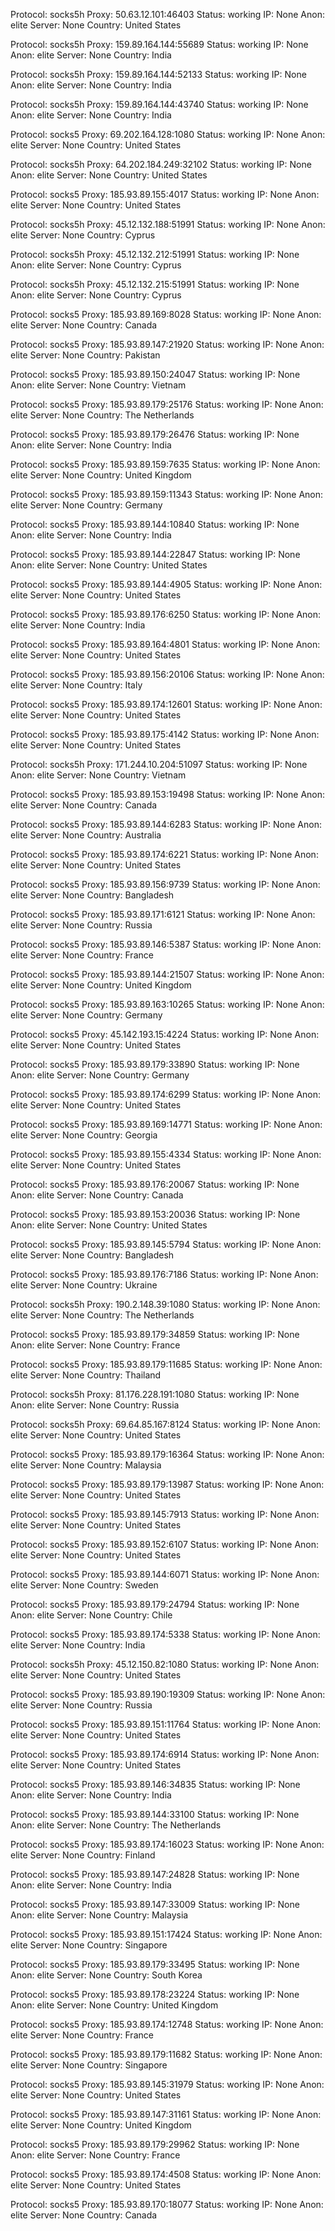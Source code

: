 Protocol: socks5h
Proxy: 50.63.12.101:46403
Status: working
IP: None
Anon: elite
Server: None
Country: United States

Protocol: socks5h
Proxy: 159.89.164.144:55689
Status: working
IP: None
Anon: elite
Server: None
Country: India

Protocol: socks5h
Proxy: 159.89.164.144:52133
Status: working
IP: None
Anon: elite
Server: None
Country: India

Protocol: socks5h
Proxy: 159.89.164.144:43740
Status: working
IP: None
Anon: elite
Server: None
Country: India

Protocol: socks5
Proxy: 69.202.164.128:1080
Status: working
IP: None
Anon: elite
Server: None
Country: United States

Protocol: socks5h
Proxy: 64.202.184.249:32102
Status: working
IP: None
Anon: elite
Server: None
Country: United States

Protocol: socks5
Proxy: 185.93.89.155:4017
Status: working
IP: None
Anon: elite
Server: None
Country: United States

Protocol: socks5h
Proxy: 45.12.132.188:51991
Status: working
IP: None
Anon: elite
Server: None
Country: Cyprus

Protocol: socks5h
Proxy: 45.12.132.212:51991
Status: working
IP: None
Anon: elite
Server: None
Country: Cyprus

Protocol: socks5h
Proxy: 45.12.132.215:51991
Status: working
IP: None
Anon: elite
Server: None
Country: Cyprus

Protocol: socks5
Proxy: 185.93.89.169:8028
Status: working
IP: None
Anon: elite
Server: None
Country: Canada

Protocol: socks5
Proxy: 185.93.89.147:21920
Status: working
IP: None
Anon: elite
Server: None
Country: Pakistan

Protocol: socks5
Proxy: 185.93.89.150:24047
Status: working
IP: None
Anon: elite
Server: None
Country: Vietnam

Protocol: socks5
Proxy: 185.93.89.179:25176
Status: working
IP: None
Anon: elite
Server: None
Country: The Netherlands

Protocol: socks5
Proxy: 185.93.89.179:26476
Status: working
IP: None
Anon: elite
Server: None
Country: India

Protocol: socks5
Proxy: 185.93.89.159:7635
Status: working
IP: None
Anon: elite
Server: None
Country: United Kingdom

Protocol: socks5
Proxy: 185.93.89.159:11343
Status: working
IP: None
Anon: elite
Server: None
Country: Germany

Protocol: socks5
Proxy: 185.93.89.144:10840
Status: working
IP: None
Anon: elite
Server: None
Country: India

Protocol: socks5
Proxy: 185.93.89.144:22847
Status: working
IP: None
Anon: elite
Server: None
Country: United States

Protocol: socks5
Proxy: 185.93.89.144:4905
Status: working
IP: None
Anon: elite
Server: None
Country: United States

Protocol: socks5
Proxy: 185.93.89.176:6250
Status: working
IP: None
Anon: elite
Server: None
Country: India

Protocol: socks5
Proxy: 185.93.89.164:4801
Status: working
IP: None
Anon: elite
Server: None
Country: United States

Protocol: socks5
Proxy: 185.93.89.156:20106
Status: working
IP: None
Anon: elite
Server: None
Country: Italy

Protocol: socks5
Proxy: 185.93.89.174:12601
Status: working
IP: None
Anon: elite
Server: None
Country: United States

Protocol: socks5
Proxy: 185.93.89.175:4142
Status: working
IP: None
Anon: elite
Server: None
Country: United States

Protocol: socks5h
Proxy: 171.244.10.204:51097
Status: working
IP: None
Anon: elite
Server: None
Country: Vietnam

Protocol: socks5
Proxy: 185.93.89.153:19498
Status: working
IP: None
Anon: elite
Server: None
Country: Canada

Protocol: socks5
Proxy: 185.93.89.144:6283
Status: working
IP: None
Anon: elite
Server: None
Country: Australia

Protocol: socks5
Proxy: 185.93.89.174:6221
Status: working
IP: None
Anon: elite
Server: None
Country: United States

Protocol: socks5
Proxy: 185.93.89.156:9739
Status: working
IP: None
Anon: elite
Server: None
Country: Bangladesh

Protocol: socks5
Proxy: 185.93.89.171:6121
Status: working
IP: None
Anon: elite
Server: None
Country: Russia

Protocol: socks5
Proxy: 185.93.89.146:5387
Status: working
IP: None
Anon: elite
Server: None
Country: France

Protocol: socks5
Proxy: 185.93.89.144:21507
Status: working
IP: None
Anon: elite
Server: None
Country: United Kingdom

Protocol: socks5
Proxy: 185.93.89.163:10265
Status: working
IP: None
Anon: elite
Server: None
Country: Germany

Protocol: socks5
Proxy: 45.142.193.15:4224
Status: working
IP: None
Anon: elite
Server: None
Country: United States

Protocol: socks5
Proxy: 185.93.89.179:33890
Status: working
IP: None
Anon: elite
Server: None
Country: Germany

Protocol: socks5
Proxy: 185.93.89.174:6299
Status: working
IP: None
Anon: elite
Server: None
Country: United States

Protocol: socks5
Proxy: 185.93.89.169:14771
Status: working
IP: None
Anon: elite
Server: None
Country: Georgia

Protocol: socks5
Proxy: 185.93.89.155:4334
Status: working
IP: None
Anon: elite
Server: None
Country: United States

Protocol: socks5
Proxy: 185.93.89.176:20067
Status: working
IP: None
Anon: elite
Server: None
Country: Canada

Protocol: socks5
Proxy: 185.93.89.153:20036
Status: working
IP: None
Anon: elite
Server: None
Country: United States

Protocol: socks5
Proxy: 185.93.89.145:5794
Status: working
IP: None
Anon: elite
Server: None
Country: Bangladesh

Protocol: socks5
Proxy: 185.93.89.176:7186
Status: working
IP: None
Anon: elite
Server: None
Country: Ukraine

Protocol: socks5h
Proxy: 190.2.148.39:1080
Status: working
IP: None
Anon: elite
Server: None
Country: The Netherlands

Protocol: socks5
Proxy: 185.93.89.179:34859
Status: working
IP: None
Anon: elite
Server: None
Country: France

Protocol: socks5
Proxy: 185.93.89.179:11685
Status: working
IP: None
Anon: elite
Server: None
Country: Thailand

Protocol: socks5h
Proxy: 81.176.228.191:1080
Status: working
IP: None
Anon: elite
Server: None
Country: Russia

Protocol: socks5h
Proxy: 69.64.85.167:8124
Status: working
IP: None
Anon: elite
Server: None
Country: United States

Protocol: socks5
Proxy: 185.93.89.179:16364
Status: working
IP: None
Anon: elite
Server: None
Country: Malaysia

Protocol: socks5
Proxy: 185.93.89.179:13987
Status: working
IP: None
Anon: elite
Server: None
Country: United States

Protocol: socks5
Proxy: 185.93.89.145:7913
Status: working
IP: None
Anon: elite
Server: None
Country: United States

Protocol: socks5
Proxy: 185.93.89.152:6107
Status: working
IP: None
Anon: elite
Server: None
Country: United States

Protocol: socks5
Proxy: 185.93.89.144:6071
Status: working
IP: None
Anon: elite
Server: None
Country: Sweden

Protocol: socks5
Proxy: 185.93.89.179:24794
Status: working
IP: None
Anon: elite
Server: None
Country: Chile

Protocol: socks5
Proxy: 185.93.89.174:5338
Status: working
IP: None
Anon: elite
Server: None
Country: India

Protocol: socks5h
Proxy: 45.12.150.82:1080
Status: working
IP: None
Anon: elite
Server: None
Country: United States

Protocol: socks5
Proxy: 185.93.89.190:19309
Status: working
IP: None
Anon: elite
Server: None
Country: Russia

Protocol: socks5
Proxy: 185.93.89.151:11764
Status: working
IP: None
Anon: elite
Server: None
Country: United States

Protocol: socks5
Proxy: 185.93.89.174:6914
Status: working
IP: None
Anon: elite
Server: None
Country: United States

Protocol: socks5
Proxy: 185.93.89.146:34835
Status: working
IP: None
Anon: elite
Server: None
Country: India

Protocol: socks5
Proxy: 185.93.89.144:33100
Status: working
IP: None
Anon: elite
Server: None
Country: The Netherlands

Protocol: socks5
Proxy: 185.93.89.174:16023
Status: working
IP: None
Anon: elite
Server: None
Country: Finland

Protocol: socks5
Proxy: 185.93.89.147:24828
Status: working
IP: None
Anon: elite
Server: None
Country: India

Protocol: socks5
Proxy: 185.93.89.147:33009
Status: working
IP: None
Anon: elite
Server: None
Country: Malaysia

Protocol: socks5
Proxy: 185.93.89.151:17424
Status: working
IP: None
Anon: elite
Server: None
Country: Singapore

Protocol: socks5
Proxy: 185.93.89.179:33495
Status: working
IP: None
Anon: elite
Server: None
Country: South Korea

Protocol: socks5
Proxy: 185.93.89.178:23224
Status: working
IP: None
Anon: elite
Server: None
Country: United Kingdom

Protocol: socks5
Proxy: 185.93.89.174:12748
Status: working
IP: None
Anon: elite
Server: None
Country: France

Protocol: socks5
Proxy: 185.93.89.179:11682
Status: working
IP: None
Anon: elite
Server: None
Country: Singapore

Protocol: socks5
Proxy: 185.93.89.145:31979
Status: working
IP: None
Anon: elite
Server: None
Country: United States

Protocol: socks5
Proxy: 185.93.89.147:31161
Status: working
IP: None
Anon: elite
Server: None
Country: United Kingdom

Protocol: socks5
Proxy: 185.93.89.179:29962
Status: working
IP: None
Anon: elite
Server: None
Country: France

Protocol: socks5
Proxy: 185.93.89.174:4508
Status: working
IP: None
Anon: elite
Server: None
Country: United States

Protocol: socks5
Proxy: 185.93.89.170:18077
Status: working
IP: None
Anon: elite
Server: None
Country: Canada


